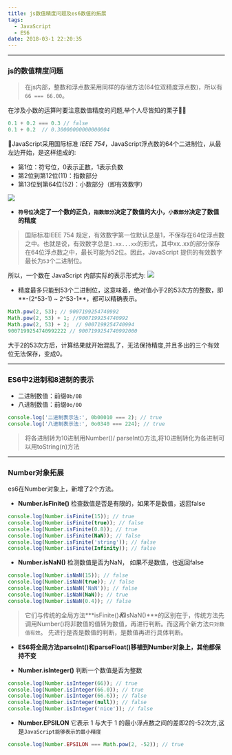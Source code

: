 ```yaml
---
title: js数值精度问题及es6数值的拓展
tags:
  - JavaScript
  - ES6
date: 2018-03-1 22:20:35
---
```

***
### js的数值精度问题
> 在js内部，整数和浮点数采用同样的存储方法(64位双精度浮点数)，所以有``66 === 66.00``。

在涉及小数的运算时要注意数值精度的问题,举个人尽皆知的栗子🌰
``` javascript
0.1 + 0.2 === 0.3 // false
0.1 + 0.2  // 0.30000000000000004
```
JavaScript采用国际标准 *IEEE 754*，JavaScript浮点数的64个二进制位，从最左边开始，是这样组成的:
- 第1位：符号位，0表示正数，1表示负数
- 第2位到第12位(11)：指数部分
- 第13位到第64位(52)：小数部分（即有效数字）

![](https://st-gdx.dancf.com/gaodingx/73047376/design/20200426-173521-8918.png)

- **``符号位``决定了一个数的正负，``指数部分``决定了数值的大小，``小数部分``决定了数值的精度**

> 国际标准IEEE 754 规定，有效数字第一位默认总是1，不保存在64位浮点数之中。也就是说，有效数字总是``1.xx...xx``的形式，其中xx..xx的部分保存在64位浮点数之中，最长可能为52位。因此，JavaScript 提供的有效数字最长为``53``个二进制位。

  所以，一个数在 JavaScript 内部实际的表示形式为:
![](https://st-gdx.dancf.com/gaodingx/73047376/design/20200426-174023-4f23.png)

- 精度最多只能到53个二进制位，这意味着，绝对值小于2的53次方的整数，即**-(2^53-1) ~  2^53-1**，都可以精确表示。
``` javascript
Math.pow(2, 53); // 9007199254740992
Math.pow(2, 53) + 1; //9007199254740992
Math.pow(2, 53) + 2;  // 9007199254740994
9007199254740992222 // 9007199254740992000
```
  大于2的53次方后，计算结果就开始混乱了，无法保持精度,并且多出的三个有效位无法保存，变成0。

***
### ES6中2进制和8进制的表示
- 二进制数值：前缀``0b/0B``
- 八进制数值：前缀``0o/0O``
``` javascript
console.log('二进制表示法:', 0b00010 === 2); // true
console.log('八进制表示法:', 0o0340 === 224); // true
```
> 将各进制转为10进制用Number()/ parseInt()方法,将10进制转化为各进制可以用toString(n)方法

***
### Number对象拓展
es6在Number对象上，新增了2个方法。
- **Number.isFinite()**   检查数值是否是有限的，如果不是数值，返回false
``` javascript
console.log(Number.isFinite(15)); // true
console.log(Number.isFinite(true)); // false
console.log(Number.isFinite(0.8)); // true
console.log(Number.isFinite(NaN)); // false
console.log(Number.isFinite('string')); // false
console.log(Number.isFinite(Infinity)); // false
```

- **Number.isNaN()**   检测数值是否为NaN， 如果不是数值，也返回false
``` javascript
console.log(Number.isNaN(15)); // false
console.log(Number.isNaN(true)); // false
console.log(Number.isNaN('NaN')); // false
console.log(Number.isNaN(NaN)); // true
console.log(Number.isNaN(0.4)); // false
```
> 它们与传统的全局方法***isFinite()***和***isNaN()***的区别在于，传统方法先调用Number()将非数值的值转为数值，再进行判断。而这两个新方法``只对数值有效``。 先进行是否是数值的判断，是数值再进行具体判断。

-  **ES6将全局方法parseInt()和parseFloat()移植到Number对象上，其他都保持不变**

- **Number.isInteger()** 判断一个数值是否为整数
``` javascript
console.log(Number.isInteger(66)); // true
console.log(Number.isInteger(66.0)); // true
console.log(Number.isInteger(66.6)); // false
console.log(Number.isInteger(null)); // false
console.log(Number.isInteger('nice')); // false
```
- **Number.EPSILON**  它表示 1 与大于 1 的最小浮点数之间的差即2的-52次方,这是``JavaScript能够表示的最小精度``
``` javascript
console.log(Number.EPSILON === Math.pow(2, -52)); // true
```
